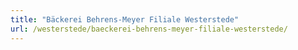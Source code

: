 ```yaml
---
title: "Bäckerei Behrens-Meyer Filiale Westerstede"
url: /westerstede/baeckerei-behrens-meyer-filiale-westerstede/
---
```

